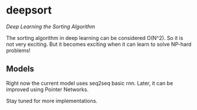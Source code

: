 # deepsort

*Deep Learning the Sorting Algorithm*

The sorting algorithm in deep learning can be considered O(N^2).
So it is not very exciting.
But it becomes exciting when it can learn to solve NP-hard problems!

## Models

Right now the current model uses seq2seq basic rnn.
Later, it can be improved using Pointer Networks.

Stay tuned for more implementations.
